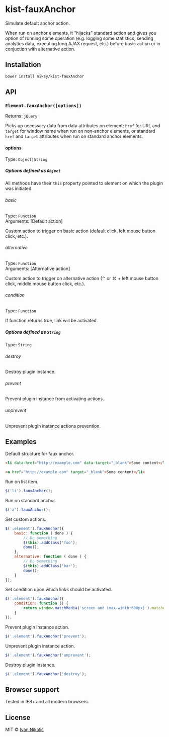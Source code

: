 # kist-fauxAnchor

Simulate default anchor action.

When run on anchor elements, it "hijacks" standard action and gives you option of running some operation (e.g. logging some statistics, sending analytics data, executing long AJAX request, etc.) before basic action or in conjuction with alternative action.

## Installation

```sh
bower install niksy/kist-fauxAnchor
```

## API

### `Element.fauxAnchor([options])`

Returns: `jQuery`

Picks up necessary data from data attributes on element: `href` for URL and `target` for window name when run on non-anchor elements, or standard `href` and `target` attributes when run on standard anchor elements.

#### options

Type: `Object|String`

##### Options defined as `Object`

All methods have their `this` property pointed to element on which the plugin was initiated.

###### basic

Type: `Function`  
Arguments: [Default action]

Custom action to trigger on basic action (default click, left mouse button click, etc.).

###### alternative

Type: `Function`  
Arguments: [Alternative action]

Custom action to trigger on alternative action (⌃ or ⌘ + left mouse button click, middle mouse button click, etc.).

###### condition

Type: `Function`  

If function returns true, link will be activated.

##### Options defined as `String`

Type: `String`

###### destroy

Destroy plugin instance.

###### prevent

Prevent plugin instance from activating actions.

###### unprevent

Unprevent plugin instance actions prevention.

## Examples

Default structure for faux anchor.

```html
<li data-href="http://example.com" data-target="_blank">Some content</li>

<a href="http://example.com" target="_blank">Some content</li>
```

Run on list item.

```js
$('li').fauxAnchor();
```

Run on standard anchor.

```js
$('a').fauxAnchor();
```

Set custom actions.

```js
$('.element').fauxAnchor({
	basic: function ( done ) {
		// Do something
		$(this).addClass('foo');
		done();
	},
	alternative: function ( done ) {
		// Do something
		$(this).addClass('bar');
		done();
	}
});
```

Set condition upon which links should be activated.

```js
$('.element').fauxAnchor({
	condition: function () {
		return window.matchMedia('screen and (max-width:600px)').matches;
	}
});
```

Prevent plugin instance action.

```js
$('.element').fauxAnchor('prevent');
```

Unprevent plugin instance action.

```js
$('.element').fauxAnchor('unprevent');
```

Destroy plugin instance.

```js
$('.element').fauxAnchor('destroy');
```

## Browser support

Tested in IE8+ and all modern browsers.

## License

MIT © [Ivan Nikolić](http://ivannikolic.com)
